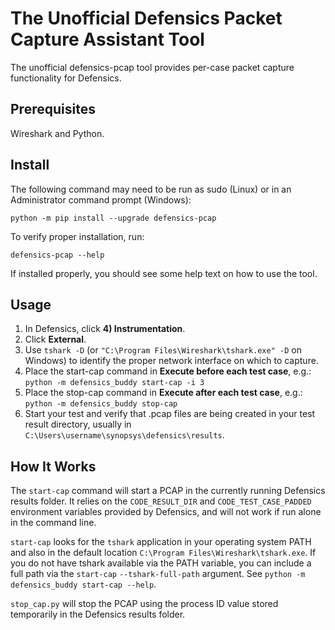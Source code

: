 The Unofficial Defensics Packet Capture Assistant Tool
======================================================
The unofficial defensics-pcap tool provides per-case packet capture functionality for Defensics.

Prerequisites
-------------
Wireshark and Python.

Install
-------
The following command may need to be run as sudo (Linux) or in an
Administrator command prompt (Windows):

    python -m pip install --upgrade defensics-pcap

To verify proper installation, run:

    defensics-pcap --help

If installed properly, you should see some help text on how to use the
tool.

Usage
-----
 1. In Defensics, click **4) Instrumentation**.
 2. Click **External**.
 3. Use `tshark -D` (or `"C:\Program Files\Wireshark\tshark.exe" -D` on Windows) to identify the proper network interface
    on which to capture.
 4. Place the start-cap command in **Execute before each test case**, e.g.:
    `python -m defensics_buddy start-cap -i 3`
 5. Place the stop-cap command in **Execute after each test case**, e.g.:
    `python -m defensics_buddy stop-cap`
 6. Start your test and verify that .pcap files are being created in your test result directory, usually in
    `C:\Users\username\synopsys\defensics\results`.

How It Works
------------
The `start-cap` command will start a PCAP in the currently running
Defensics results folder. It relies on the `CODE_RESULT_DIR` and
`CODE_TEST_CASE_PADDED` environment variables provided by Defensics, and
will not work if run alone in the command line.

`start-cap` looks for the `tshark` application in your operating system
PATH and also in the default location `C:\Program Files\Wireshark\tshark.exe`.
If you do not have tshark available via the PATH variable, you can
include a full path via the `start-cap` `--tshark-full-path` argument.
See `python -m defensics_buddy start-cap --help`.

`stop_cap.py` will stop the PCAP using the process ID value stored
temporarily in the Defensics results folder.
